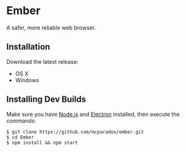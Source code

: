 # Ember
A safer, more reliable web browser.

## Installation
Download the latest release:
* OS X
* Windows

## Installing Dev Builds
Make sure you have [Node.js](https://nodejs.org) and [Electron](http://electron.atom.io) installed, then execute the commands:
```
$ git clone https://github.com/mcparadox/ember.git
$ cd Ember
$ npm install && npm start
```
